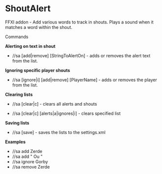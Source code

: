 # ShoutAlert
FFXI addon - Add various words to track in shouts. Plays a sound when it matches a word within the shout.

Commands

**Alerting on text in shout**
- //sa [add|remove] [StringToAlertOn] - adds or removes the alert text from the list.
 
**Ignoring specific player shouts**

- //sa [ignore|i] [add|remove] [PlayerName] - adds or removes the player from the list.
 
**Clearing lists**

- //sa [clear|c] - clears all alerts and shouts
 
- //sa [clear|c] [alerts|a|ignores|i] - clears specified list
 
**Saving lists**

- //sa [save] - saves the lists to the settings.xml

**Examples**

- //sa add Zerde
- //sa add " Ou "
- //sa ignore Gorby
- //sa remove Zerde
